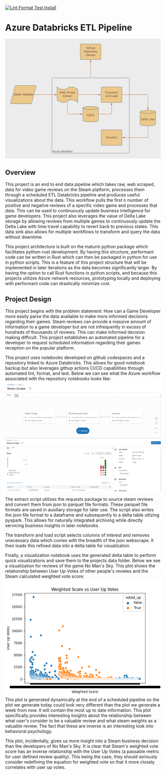 [![Lint Format Test Install](https://github.com/johncoogan53/DataPipeline/actions/workflows/CICD.yaml/badge.svg)](https://github.com/johncoogan53/DataPipeline/actions/workflows/CICD.yaml)
# Azure Databricks ETL Pipeline
![Alt text](<images/Databricks ETL.png>)
## Overview
This project is an end to end data pipeline which takes raw, web scraped, data for video game reviews on the Steam platform, processes them through a scheduled ETL Databricks pipeline and produces useful visualizations about the data. This workflow pulls the first n number of positive and negative reviews of a specific video game and processes that data. This can be used to continuously update business intelligence for game developers. This project also leverages the value of Delta Lake storage by allowing reviews from multiple games to continuously update the Delta Lake with time travel capability to revert back to previous states. This data sink also allows for multiple workflows to transform and query the data without downtime. 

This project architecture is built on the maturin python package which facilitates python-rust development. By having this structure, performant code can be written in Rust which can then be packaged in python for use in python scripts. This is a feature of this project structure that will be implemented in later iterations as the data becomes significantly larger. By having the option to call Rust functions in python scripts, and because this projects utilizes Azure network resources, prototyping locally and deploying with performant code can drastically minimize cost. 

## Project Design
This project begins with the problem statement: How can a Game Developer more easily parse the data available to make more informed decisions regarding their games. Steam reviews can provide a massive amount of information to a game developer but are not infrequently in excess of hundreds of thousands of reviews. This can make informed decision making difficult. This project establishes an automated pipeline for a developer to request scheduled information regarding their games reception on the popular platform. 

This project uses notebooks developed on github codespaces and a repository linked to Azure Databricks. This allows for good notebook backup but also leverages githup actions CI/CD capabilities through automated lint, format, and test. Below we can see what the Azure workflow associated with the repository notebooks looks like:
![Alt text](images/DBETLworkflowvis.png)
![Alt text](images/DBETLworkflow.png)


The extract script utilizes the requests package to source steam reviews and convert them from json to parquet file formats. These parquet file formats are saved in auxiliary storage for later use. The script also writes the json file format to a dataframe and subsequently to a delta table utlizing pyspark. This allows for naturally integrated archiving while directly servicing business insights in later notebooks. 

The transform and load script selects columns of interest and removes unecessary data which comes with the breadth of the json webscrape. It then loads this refined data into a delta table for visualization.

Finally, a visualization notebook uses the generated delta table to perform quick visualizations and save them to the projects data folder. Below we see a visualization for reviews of the game No Man's Sky. This plot shows the relationship between User Up Votes of other people's reviews and the Steam calculated weighted vote score:
![Alt text](data_pipe/data/visualization1.png)
This plot is generated dynamically at the end of a scheduled pipeline so the plot we generate today could look very different than the plot we generate a week from now. It will contain the most up to date information. This plot specifically provides interesting insights about the relationship between what user's consider to be a valuable review and what steam weights as a valuable review. The fact that these are inverse is an interesting look into behavioral psychology.

This plot, incidentally, gives us more insight into a Steam business decision than the developers of No Man's Sky. It is clear that Steam's weighted vote score has an inverse relationship with the User Up Votes (a passable metric for user defined review quality). This being the case, they should seriously consider redefining the equation for weighted vote so that it more closely correlates with user up votes. 



